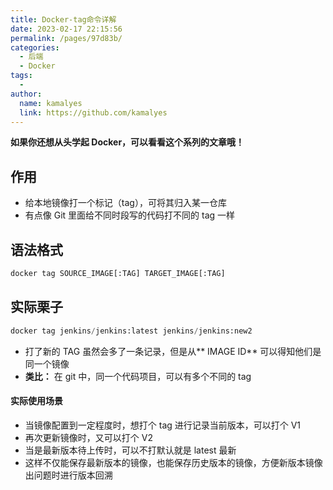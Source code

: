```yaml
---
title: Docker-tag命令详解
date: 2023-02-17 22:15:56
permalink: /pages/97d83b/
categories:
  - 后端
  - Docker
tags:
  - 
author: 
  name: kamalyes
  link: https://github.com/kamalyes
---
```

**如果你还想从头学起 Docker，可以看看这个系列的文章哦！**

## 作用

- 给本地镜像打一个标记（tag），可将其归入某一仓库
- 有点像 Git 里面给不同时段写的代码打不同的 tag 一样

## 语法格式
```python
docker tag SOURCE_IMAGE[:TAG] TARGET_IMAGE[:TAG]
```

## 实际栗子
```python
docker tag jenkins/jenkins:latest jenkins/jenkins:new2
```
- 打了新的 TAG 虽然会多了一条记录，但是从** IMAGE ID** 可以得知他们是同一个镜像
- **类比：** 在 git 中，同一个代码项目，可以有多个不同的 tag

#### 实际使用场景

- 当镜像配置到一定程度时，想打个 tag 进行记录当前版本，可以打个 V1
- 再次更新镜像时，又可以打个 V2
- 当是最新版本待上传时，可以不打默认就是 latest 最新
- 这样不仅能保存最新版本的镜像，也能保存历史版本的镜像，方便新版本镜像出问题时进行版本回溯
